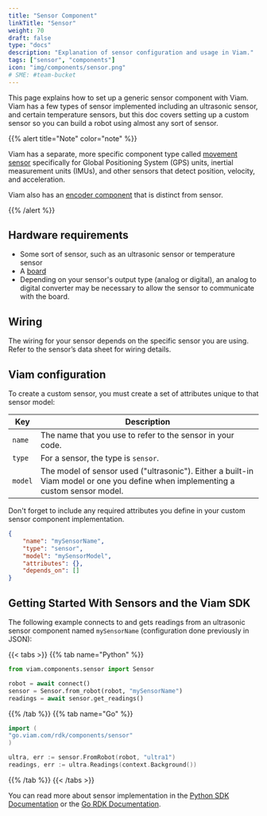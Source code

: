 ```yaml
---
title: "Sensor Component"
linkTitle: "Sensor"
weight: 70
draft: false
type: "docs"
description: "Explanation of sensor configuration and usage in Viam."
tags: ["sensor", "components"]
icon: "img/components/sensor.png"
# SME: #team-bucket
---
```

This page explains how to set up a generic sensor component with Viam.
Viam has a few types of sensor implemented including an ultrasonic sensor, and certain temperature sensors, but this doc covers setting up a custom sensor so you can build a robot using almost any sort of sensor.

{{% alert title="Note" color="note" %}}

Viam has a separate, more specific component type called [movement sensor](/components/movement-sensor/) specifically for Global Positioning System (GPS) units, inertial measurement units (IMUs), and other sensors that detect position, velocity, and acceleration.

Viam also has an [encoder component](/components/encoder/) that is distinct from sensor.

{{% /alert %}}

## Hardware requirements

* Some sort of sensor, such as an ultrasonic sensor or temperature sensor
* A [board](/components/board/)
* Depending on your sensor's output type (analog or digital), an analog to digital converter may be necessary to allow the sensor to communicate with the board.

## Wiring

The wiring for your sensor depends on the specific sensor you are using.
Refer to the sensor’s data sheet for wiring details.

## Viam configuration

To create a custom sensor, you must create a set of attributes unique to that sensor model:

| Key     | Description                                                  |
| ------- | ----------------------------------------------------------   |
| `name`  | The name that you use to refer to the sensor in your code.   |
| `type`  | For a sensor, the type is `sensor`.                          |
| `model` | The model of sensor used ("ultrasonic"). Either a built-in Viam model or one you define when implementing a custom sensor model. |

Don't forget to include any required attributes you define in your custom sensor component implementation.

``` json
{
    "name": "mySensorName",
    "type": "sensor",
    "model": "mySensorModel",
    "attributes": {},
    "depends_on": []
}
```

## Getting Started With Sensors and the Viam SDK

The following example connects to and gets readings from an ultrasonic sensor component named `mySensorName` (configuration done previously in JSON):

{{< tabs >}}
{{% tab name="Python" %}}

```python
from viam.components.sensor import Sensor

robot = await connect()
sensor = Sensor.from_robot(robot, "mySensorName")
readings = await sensor.get_readings()
```

{{% /tab %}}
{{% tab name="Go" %}}

```go
import (
"go.viam.com/rdk/components/sensor"
)

ultra, err := sensor.FromRobot(robot, "ultra1")
readings, err := ultra.Readings(context.Background())
```

{{% /tab %}}
{{< /tabs >}}

You can read more about sensor implementation in the [Python SDK Documentation](https://python.viam.dev/autoapi/viam/components/sensor/index.html) or the [Go RDK Documentation](https://pkg.go.dev/go.viam.com/rdk).
